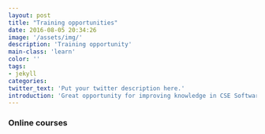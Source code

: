 ```yaml
---
layout: post
title: "Training opportunities"
date: 2016-08-05 20:34:26
image: '/assets/img/'
description: 'Training opportunity'
main-class: 'learn'
color: ''
tags:
- jekyll
categories:
twitter_text: 'Put your twitter description here.'
introduction: 'Great opportunity for improving knowledge in CSE Software'
---
```


### Online courses

